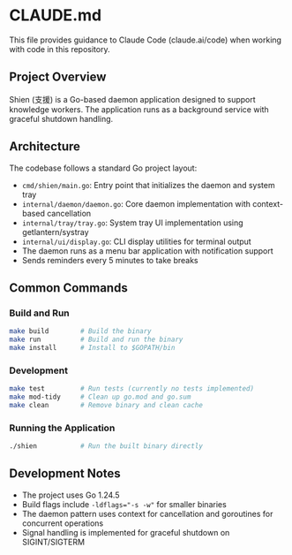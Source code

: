 # CLAUDE.md

This file provides guidance to Claude Code (claude.ai/code) when working with code in this repository.

## Project Overview

Shien (支援) is a Go-based daemon application designed to support knowledge workers. The application runs as a background service with graceful shutdown handling.

## Architecture

The codebase follows a standard Go project layout:
- `cmd/shien/main.go`: Entry point that initializes the daemon and system tray
- `internal/daemon/daemon.go`: Core daemon implementation with context-based cancellation
- `internal/tray/tray.go`: System tray UI implementation using getlantern/systray
- `internal/ui/display.go`: CLI display utilities for terminal output
- The daemon runs as a menu bar application with notification support
- Sends reminders every 5 minutes to take breaks

## Common Commands

### Build and Run
```bash
make build        # Build the binary
make run          # Build and run the binary
make install      # Install to $GOPATH/bin
```

### Development
```bash
make test         # Run tests (currently no tests implemented)
make mod-tidy     # Clean up go.mod and go.sum
make clean        # Remove binary and clean cache
```

### Running the Application
```bash
./shien           # Run the built binary directly
```

## Development Notes

- The project uses Go 1.24.5
- Build flags include `-ldflags="-s -w"` for smaller binaries
- The daemon pattern uses context for cancellation and goroutines for concurrent operations
- Signal handling is implemented for graceful shutdown on SIGINT/SIGTERM